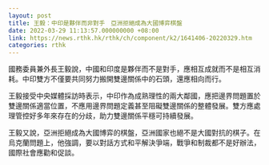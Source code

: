 ```yaml
---
layout: post
title: 王毅：中印是夥伴而非對手　亞洲拒絕成為大國博弈棋盤
date: 2022-03-29 11:13:57.000000000 +08:00
link: https://news.rthk.hk/rthk/ch/component/k2/1641406-20220329.htm
categories: rthk
---
```


國務委員兼外長王毅說，中國和印度是夥伴而不是對手，應相互成就而不是相互消耗。中印雙方不僅要共同努力搬開雙邊關係中的石頭，還應相向而行。 

王毅接受中央媒體採訪時表示，中印作為成熟理性的兩大鄰國，應把邊界問題置於雙邊關係適當位置，不應用邊界問題定義甚至阻礙雙邊關係的整體發展。雙方應處理管控好多年來存在的分歧，助力雙邊關係平穩可持續發展。

王毅又說，亞洲拒絕成為大國博弈的棋盤，亞洲國家也絕不是大國對抗的棋子。在烏克蘭問題上，他強調，要以對話方式和平解決爭端，戰爭和制裁都不是好辦法，國際社會應勸和促談。
